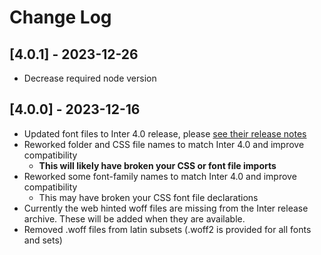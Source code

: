 # Change Log

## [4.0.1] - 2023-12-26

- Decrease required node version

## [4.0.0] - 2023-12-16

- Updated font files to Inter 4.0 release, please [see their release notes](https://github.com/rsms/inter/releases/tag/v4.0)
- Reworked folder and CSS file names to match Inter 4.0 and improve compatibility
  - **This will likely have broken your CSS or font file imports**
- Reworked some font-family names to match Inter 4.0 and improve compatibility
  - This may have broken your CSS font file declarations
- Currently the web hinted woff files are missing from the Inter release archive. These will be added when they are available.
- Removed .woff files from latin subsets (.woff2 is provided for all fonts and sets)
